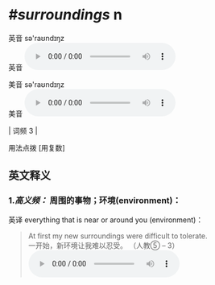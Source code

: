 # ***\#surroundings*** n
英音 sə'raʊndɪŋz  
英音
<audio src="./media/surroundings1.aac" controls="controls"></audio>

美音 sə'raʊndɪŋz  
美音
<audio src="./media/surroundings2.aac" controls="controls"></audio>



| 词频 3 |  

用法点拨  [用复数]

英文释义
---
### 1.*高义频：* **周围的事物；环境(environment)：**  
英译 everything that is near or around you (environment)：

 > At first my new surroundings were difficult to tolerate.  
 > 一开始，新环境让我难以忍受。  （人教⑤ – 3）  
<audio src="./media/surrounding-1.aac" controls="controls"></audio>


